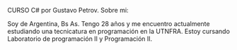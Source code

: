 CURSO C# por Gustavo Petrov.
Sobre mi:

Soy de Argentina, Bs As. Tengo 28 años y me encuentro actualmente estudiando una tecnicatura en programación en la UTNFRA.
Estoy cursando Laboratorio de programación II y Programación II.
